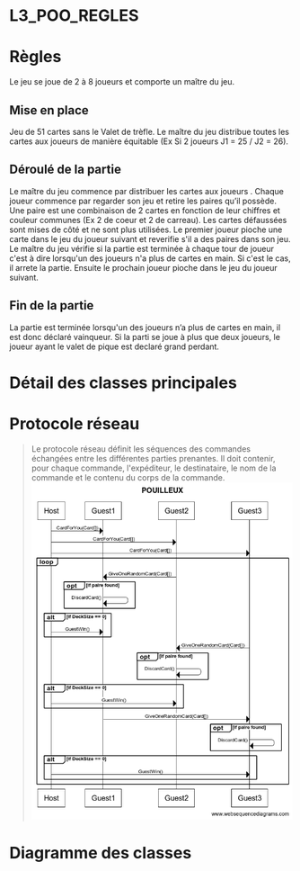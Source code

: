 # L3_POO_REGLES

# Règles
Le jeu se joue de 2 à 8 joueurs et comporte un maître du jeu.

## Mise en place
Jeu de 51 cartes sans le Valet de trèfle. Le maître du jeu distribue toutes les cartes aux joueurs de manière équitable (Ex Si 2 joueurs J1 = 25 / J2 = 26).


## Déroulé de la partie
Le maître du jeu commence par distribuer les cartes aux joueurs . 
Chaque joueur commence par regarder son jeu et retire les paires qu’il possède. 
Une paire est une combinaison de 2 cartes en fonction de leur chiffres et couleur communes (Ex 2 de coeur et 2 de carreau). 
Les cartes défaussées sont mises de côté et ne sont plus utilisées.
Le premier joueur pioche une carte dans le jeu du joueur suivant et reverifie s'il a des paires dans son jeu. 
Le maître du jeu vérifie si la partie est terminée à chaque tour de joueur c'est à dire lorsqu'un des joueurs n'a plus de cartes en main. Si c'est le cas, il arrete la partie.
Ensuite le prochain joueur pioche dans le jeu du joueur suivant.

## Fin de la partie
La partie est terminée lorsqu'un des joueurs n’a plus de cartes en main, il est donc déclaré vainqueur. Si la parti se joue à plus que deux joueurs, le joueur ayant le valet de pique est declaré grand perdant.


# Détail des classes principales


# Protocole réseau
> Le protocole réseau définit les séquences des commandes échangées entre les différentes parties prenantes. Il doit contenir, pour chaque commande, l'expéditeur, le destinataire, le nom de la commande et le contenu du corps de la commande.
![protocole jack](POUILLEUX.png)

# Diagramme des classes

